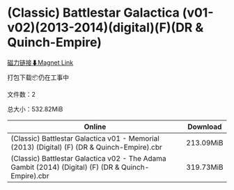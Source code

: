 # (Classic) Battlestar Galactica (v01-v02)(2013-2014)(digital)(F)(DR & Quinch-Empire)

[磁力链接⬇Magnet Link](magnet:?xt=urn:btih:48aee73be6f1bf83e89e74db40e1c231badfeb92&dn=%28Classic%29%20Battlestar%20Galactica%20%28v01-v02%29%282013-2014%29%28digital%29%28F%29%28DR%20%26%20Quinch-Empire%29)

打包下载📦仍在工事中

文件数：2

总大小：532.82MiB

Online | Download
--- | ---
(Classic) Battlestar Galactica v01 - Memorial (2013) (Digital) (F) (DR & Quinch-Empire).cbr | 213.09MiB
(Classic) Battlestar Galactica v02 - The Adama Gambit (2014) (Digital) (F) (DR & Quinch-Empire).cbr | 319.73MiB